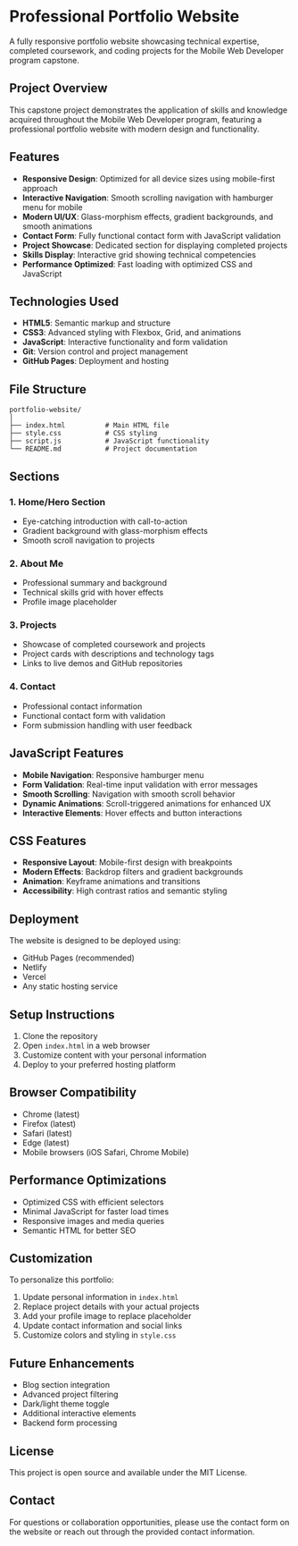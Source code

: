 # Professional Portfolio Website

A fully responsive portfolio website showcasing technical expertise, completed coursework, and coding projects for the Mobile Web Developer program capstone.

## Project Overview

This capstone project demonstrates the application of skills and knowledge acquired throughout the Mobile Web Developer program, featuring a professional portfolio website with modern design and functionality.

## Features

- **Responsive Design**: Optimized for all device sizes using mobile-first approach
- **Interactive Navigation**: Smooth scrolling navigation with hamburger menu for mobile
- **Modern UI/UX**: Glass-morphism effects, gradient backgrounds, and smooth animations
- **Contact Form**: Fully functional contact form with JavaScript validation
- **Project Showcase**: Dedicated section for displaying completed projects
- **Skills Display**: Interactive grid showing technical competencies
- **Performance Optimized**: Fast loading with optimized CSS and JavaScript

## Technologies Used

- **HTML5**: Semantic markup and structure
- **CSS3**: Advanced styling with Flexbox, Grid, and animations
- **JavaScript**: Interactive functionality and form validation
- **Git**: Version control and project management
- **GitHub Pages**: Deployment and hosting

## File Structure

```
portfolio-website/
│
├── index.html          # Main HTML file
├── style.css           # CSS styling
├── script.js           # JavaScript functionality
└── README.md           # Project documentation
```

## Sections

### 1. Home/Hero Section
- Eye-catching introduction with call-to-action
- Gradient background with glass-morphism effects
- Smooth scroll navigation to projects

### 2. About Me
- Professional summary and background
- Technical skills grid with hover effects
- Profile image placeholder

### 3. Projects
- Showcase of completed coursework and projects
- Project cards with descriptions and technology tags
- Links to live demos and GitHub repositories

### 4. Contact
- Professional contact information
- Functional contact form with validation
- Form submission handling with user feedback

## JavaScript Features

- **Mobile Navigation**: Responsive hamburger menu
- **Form Validation**: Real-time input validation with error messages
- **Smooth Scrolling**: Navigation with smooth scroll behavior
- **Dynamic Animations**: Scroll-triggered animations for enhanced UX
- **Interactive Elements**: Hover effects and button interactions

## CSS Features

- **Responsive Layout**: Mobile-first design with breakpoints
- **Modern Effects**: Backdrop filters and gradient backgrounds
- **Animation**: Keyframe animations and transitions
- **Accessibility**: High contrast ratios and semantic styling

## Deployment

The website is designed to be deployed using:
- GitHub Pages (recommended)
- Netlify
- Vercel
- Any static hosting service

## Setup Instructions

1. Clone the repository
2. Open `index.html` in a web browser
3. Customize content with your personal information
4. Deploy to your preferred hosting platform

## Browser Compatibility

- Chrome (latest)
- Firefox (latest)
- Safari (latest)
- Edge (latest)
- Mobile browsers (iOS Safari, Chrome Mobile)

## Performance Optimizations

- Optimized CSS with efficient selectors
- Minimal JavaScript for faster load times
- Responsive images and media queries
- Semantic HTML for better SEO

## Customization

To personalize this portfolio:

1. Update personal information in `index.html`
2. Replace project details with your actual projects
3. Add your profile image to replace placeholder
4. Update contact information and social links
5. Customize colors and styling in `style.css`

## Future Enhancements

- Blog section integration
- Advanced project filtering
- Dark/light theme toggle
- Additional interactive elements
- Backend form processing

## License

This project is open source and available under the MIT License.

## Contact

For questions or collaboration opportunities, please use the contact form on the website or reach out through the provided contact information.